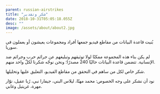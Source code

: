 ```yaml
---
parent: russian-airstrikes
title: "شكر وتقدير"
date: 2018-10-31T05:05:18.055Z
desc: ""
image: /assets/about/about2.jpg
---
```



بُنيت قاعدة البيانات من مقاطع فيديو جمعها أفراد ومجموعات يعيشون أو يعملون في سوريا. 


لم يكن بناء هذه المجموعة ممكنًا لولا توثيقهم وتبليغهم عن جرائم حرب وجرائم ضد الإنسانية. تتضمن قاعدة البيانات حاليًا 240 مصدرًا؛ ونحن نوجّه شكرنا لكلّ واحد منهم.

شكر خاص لكل من ساهم في التحقق من مقاطع الفيديو، التعليق عليها وتحليلها. 


نود أن نشكر على وجه الخصوص:
محمد مهنّا، ليلاس البني، جيفارا نبي، رُبا عقيل، نوّار مهرة، غريتيل وغابي.
